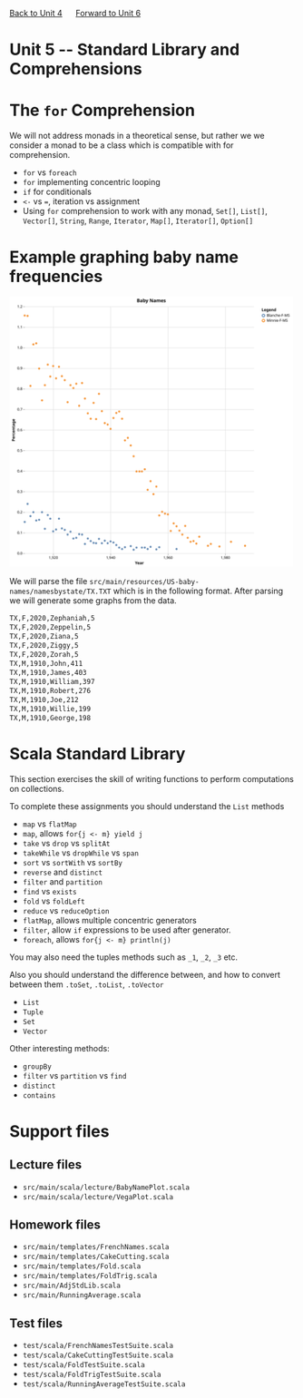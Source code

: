 [Back to Unit 4](unit-4.md)  &nbsp;&nbsp;&nbsp;&nbsp; [Forward to Unit 6](unit-6.md)

# Unit 5 -- Standard Library and Comprehensions



# The `for` Comprehension

We will not address monads in a theoretical sense, but rather we we
consider a monad to be a class which is compatible with for
comprehension.

- `for` vs `foreach`
- `for` implementing concentric looping
- `if` for conditionals
- `<-` vs `=`, iteration vs assignment
- Using `for` comprehension to work with any monad, `Set[]`, `List[]`, `Vector[]`, `String`, `Range`, `Iterator`, `Map[]`, `Iterator[]`, `Option[]`

# Example graphing baby name frequencies

<img src="img/baby-names.svg" width=500 alt="Baby Names">

We will parse the file
`src/main/resources/US-baby-names/namesbystate/TX.TXT` which is in the
following format.  After parsing we will generate some graphs from the
data.

```
TX,F,2020,Zephaniah,5
TX,F,2020,Zeppelin,5
TX,F,2020,Ziana,5
TX,F,2020,Ziggy,5
TX,F,2020,Zorah,5
TX,M,1910,John,411
TX,M,1910,James,403
TX,M,1910,William,397
TX,M,1910,Robert,276
TX,M,1910,Joe,212
TX,M,1910,Willie,199
TX,M,1910,George,198
```

# Scala Standard Library

This section exercises the skill of writing functions to perform computations on collections.

To complete these assignments you should understand the `List` methods

- `map` vs `flatMap`
- `map`, allows `for{j <- m} yield j`
- `take` vs `drop` vs `splitAt`
- `takeWhile` vs `dropWhile` vs `span`
- `sort` vs `sortWith` vs `sortBy`
- `reverse` and `distinct`
- `filter` and `partition`
- `find` vs `exists`
- `fold` vs `foldLeft`
- `reduce` vs `reduceOption`
- `flatMap`, allows multiple concentric generators
- `filter`, allow `if` expressions to be used after generator. 
- `foreach`, allows `for{j <- m} println(j)`

You may also need the tuples methods such as  `_1`, `_2`, `_3` etc.

Also you should understand the difference between, and how to convert between them `.toSet`, `.toList`, `.toVector`

- `List`
- `Tuple`
- `Set`
- `Vector`

Other interesting methods:

- `groupBy`
- `filter` vs `partition` vs `find`
- `distinct`
- `contains`


# Support files

## Lecture files
- `src/main/scala/lecture/BabyNamePlot.scala`
- `src/main/scala/lecture/VegaPlot.scala`
 
## Homework files
- `src/main/templates/FrenchNames.scala`
- `src/main/templates/CakeCutting.scala`
- `src/main/templates/Fold.scala`
- `src/main/templates/FoldTrig.scala`
- `src/main/AdjStdLib.scala`
- `src/main/RunningAverage.scala`

## Test files
- `test/scala/FrenchNamesTestSuite.scala`
- `test/scala/CakeCuttingTestSuite.scala`
- `test/scala/FoldTestSuite.scala`
- `test/scala/FoldTrigTestSuite.scala`
- `test/scala/RunningAverageTestSuite.scala`
